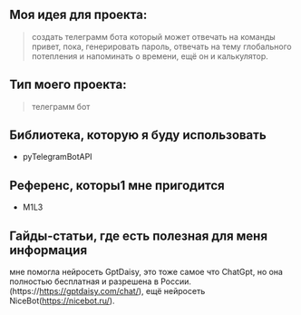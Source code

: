 ## Моя идея для проекта:
> создать телеграмм бота который может отвечать на команды привет, пока, генерировать пароль, отвечать на тему глобального потепления и напоминать о времени, ещё он и калькулятор.
## Тип моего проекта:
> телеграмм бот

## Библиотека, которую я буду использовать
- pyTelegramBotAPI


## Референс, которы1 мне пригодится
- M1L3


## Гайды-статьи, где есть полезная для меня информация
мне помогла нейросеть GptDaisy, это тоже самое что ChatGpt, но она полностью бесплатная и разрешена в России.(https://https://gptdaisy.com/chat/), ещё нейросеть NiceBot(https://nicebot.ru/).